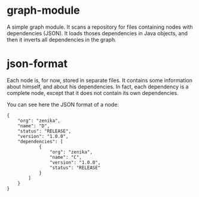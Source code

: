 graph-module
============

A simple graph module. It scans a repository for files containing nodes with dependencies (JSON). It loads thoses dependencies in Java objects, and then it inverts all dependencies in the graph. 

json-format
============

Each node is, for now, stored in separate files. It contains some information about himself, and about his dependencies.
In fact, each dependency is a complete node, except that it does not contain its own dependencies.

You can see here the JSON format of a node:

    {
        "org": "zenika",
        "name": "D",
        "status": "RELEASE",
        "version": "1.0.0",
        "dependencies": [
                {
                    "org": "zenika",
                    "name": "C",
                    "version": "1.0.0",
                    "status": "RELEASE"
                }
            ]
        }
    }


